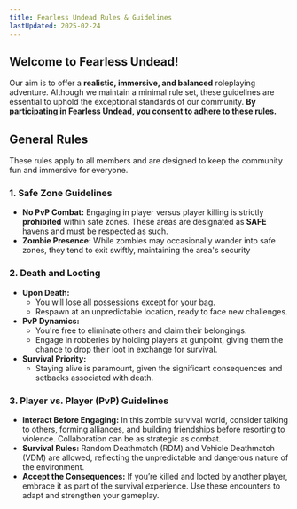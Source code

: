 ```yaml
---
title: Fearless Undead Rules & Guidelines
lastUpdated: 2025-02-24
---
```


## **Welcome to Fearless Undead!**

Our aim is to offer a **realistic, immersive, and balanced** roleplaying adventure. Although we maintain a minimal rule set, these guidelines are essential to uphold the exceptional standards of our community. **By participating in Fearless Undead, you consent to adhere to these rules.**

## **General Rules**

These rules apply to all members and are designed to keep the community fun and immersive for everyone.

### **1. Safe Zone Guidelines**

- **No PvP Combat:** Engaging in player versus player killing is strictly **prohibited** within safe zones. These areas are designated as **SAFE** havens and must be respected as such.
- **Zombie Presence:** While zombies may occasionally wander into safe zones, they tend to exit swiftly, maintaining the area's security

### **2. Death and Looting**

- **Upon Death:**
  - You will lose all possessions except for your bag.
  - Respawn at an unpredictable location, ready to face new challenges.
- **PvP Dynamics:**
  - You're free to eliminate others and claim their belongings.
  - Engage in robberies by holding players at gunpoint, giving them the chance to drop their loot in exchange for survival.
- **Survival Priority:**
  - Staying alive is paramount, given the significant consequences and setbacks associated with death.

### **3. Player vs. Player (PvP) Guidelines**

- **Interact Before Engaging:** In this zombie survival world, consider talking to others, forming alliances, and building friendships before resorting to violence. Collaboration can be as strategic as combat.
- **Survival Rules:** Random Deathmatch (RDM) and Vehicle Deathmatch (VDM) are allowed, reflecting the unpredictable and dangerous nature of the environment.
- **Accept the Consequences:** If you’re killed and looted by another player, embrace it as part of the survival experience. Use these encounters to adapt and strengthen your gameplay.
